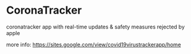 # CoronaTracker
coronatracker app with real-time updates & safety measures
rejected by apple

more info:
https://sites.google.com/view/covid19virustrackerapp/home
